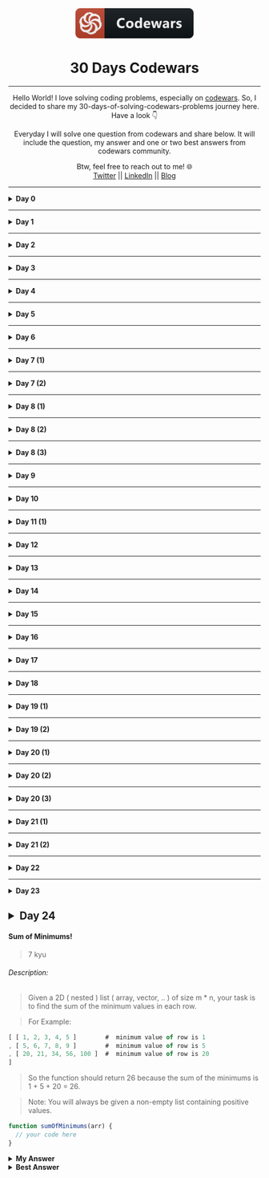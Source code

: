 <div align="center">
  <img height="60" src="./assets/codewars_button_icon.png">
  <h1>30 Days Codewars</h1>

---

<span>Hello World! I love solving coding problems, especially on <a href="https://www.codewars.com/">codewars</a>. So, I decided to share my 30-days-of-solving-codewars-problems journey here. Have a look 👇</span>

<span>Everyday I will solve one question from codewars and share below. It will include the question, my answer and one or two best answers from codewars community.</span>

Btw, feel free to reach out to me! 🌐 <br />
<a href="https://twitter.com/Bobokhon7">Twitter</a> || <a href="https://www.linkedin.com/in/bobokhon/">LinkedIn</a> || <a href="https://dev.to/bobokhon7">Blog</a>

</div>

---

<details><summary><b>Day 0</b></summary>

#### Get the Middle Character?

> 7 kyu

###### Description:

> You are going to be given a word. Your job is to return the middle character of the word. If the word's length is odd, return the middle character. If the word's length is even, return the middle 2 characters.

```javascript
function getMiddle(s) {
  //Code goes here!
}
```

<details><summary><b>My Answer</b></summary>

```javascript
function getMiddle(s) {
  return s.slice((s.length - 1) / 2, s.length / 2 + 1);
}
```

</details>

<details><summary><b>Best Answer</b></summary>

```javascript
function getMiddle(s) {
  return s.slice((s.length - 1) / 2, s.length / 2 + 1);
}
```

</details>

</details>

---

<details><summary><b>Day 1</b></summary>

#### Categorize New Member

> 7 kyu

###### Description:

> The Western Suburbs Croquet Club has two categories of membership, Senior and Open. They would like your help with an application form that will tell prospective members which category they will be placed. To be a senior, a member must be at least 55 years old and have a handicap greater than 7. In this croquet club, handicaps range from -2 to +26; the better the player the lower the handicap.
> INPUT: Input will consist of a list of pairs. Each pair contains information for a single potential member. Information consists of an integer for the person's age and an integer for the person's handicap.
> OUTPUT: Output will consist of a list of string values (in Haskell: Open or Senior) stating whether the respective member is to be placed in the senior or open category.
> Example
> input = [[18, 20], [45, 2], [61, 12], [37, 6], [21, 21], [78, 9]]
> output = ["Open", "Open", "Senior", "Open", "Open", "Senior"]

```javascript
function openOrSenior(data) {
  // ...
}
```

<details><summary><b>My Answer</b></summary>

```javascript
function openOrSenior(data) {
  let newArray = [];
  for (var i = 0; i < data.length; i++) {
    if (data[i][0] >= 55 && data[i][1] > 7) {
      newArray.push("Senior");
    } else {
      newArray.push("Open");
    }
  }
  return newArray;
}
```

</details>

<details><summary><b>Best Answer</b></summary>

```javascript
function openOrSenior(data) {
  return data.map(([age, handicap]) =>
    age > 54 && handicap > 7 ? "Senior" : "Open"
  );
}
```

</details>

</details>

---

<details><summary><b>Day 2</b></summary>

#### Reversed sequence

> 8 kyu

###### Description:

> Build a function that returns an array of integers from n to 1 where n>0.
> Example : n=5 --> [5,4,3,2,1]

```javascript
const reverseSeq = (n) => {
  return [];
};
```

<details><summary><b>My Answer</b></summary>

```javascript
const reverseSeq = (n) => {
  let newVal = [];
  for (let i = 1; i <= n; i++) {
    newVal.push(i);
  }
  return newVal.reverse();
};
```

</details>

<details><summary><b>Best Answer</b></summary>

```javascript
const reverseSeq = (n) => {
  const newArray = [];
  for (let i = n; i > 0; i--) {
    newArray.push(i);
  }
  return newArray;
};
```

</details>

</details>

---

<details><summary><b>Day 3</b></summary>

#### Century From Year

> 8 kyu

###### Description:

> Introduction
> The first century spans from the year 1 up to and including the year 100, the second century - from the year 101 >up to and including the year 200, etc.
> Task
> Given a year, return the century it is in.
> Examples
> 1705 --> 18
> 1900 --> 19
> 1601 --> 17
> 2000 --> 20

```javascript
function century(year) {
  // Finish this :)
  return;
}
```

<details><summary><b>My Answer</b></summary>

```javascript
function century(year) {
  let century = 0;
  for (let i = 0; i < year; i++) {
    if (i % 100 == 0) {
      century++;
    }
  }
  return century;
}
```

</details>

<details><summary><b>Best Answer</b></summary>

```javascript
function century(year) {
  return Math.ceil(year / 100);
}
```

</details>

</details>

---

<details><summary><b>Day 4</b></summary>

#### Grasshopper - Summation

> 8 kyu

###### Description:

> Introduction
> Write a program that finds the summation of every number from 1 to num. The number will always be a positive integer greater than 0.
> Examples
> summation(8) -> 36
> 1 + 2 + 3 + 4 + 5 + 6 + 7 + 8

```javascript
var summation = function (num) {
  ///
};
```

<details><summary><b>My Answer</b></summary>

```javascript
var summation = function (num) {
  let total = 0;
  for (let i = 1; i <= num; i++) {
    total += i;
  }
  return total;
};
```

</details>

<details><summary><b>Best Answer</b></summary>

```javascript
var summation = function (num) {
  return (num * (num + 1)) / 2;
};
```

</details>

</details>

---

<details><summary><b>Day 5</b></summary>

> 7 kyu

#### Descending Order

###### Description:

> Introduction
> Your task is to make a function that can take any non-negative integer as an argument and return it with its digits in descending order. Essentially, rearrange the digits to create the highest possible number.
> Examples
> Input: 42145 Output: 54421
> Input: 123456789 Output: 987654321

```javascript
function descendingOrder(n) {
  ///
}
```

<details><summary><b>My Answer</b></summary>

```javascript
function descendingOrder(n) {
  let reverseNum = n.toString().split("").sort().reverse();
  return Number(reverseNum.join(""));
}
```

</details>

<details><summary><b>Best Answer 1</b></summary>

```javascript
function descendingOrder(n) {
  return parseInt(String(n).split("").sort().reverse().join(""));
}
```

<details><summary><b>Best Answer 2</b></summary>

```javascript
function descendingOrder(n) {
  return parseInt(
    n
      .toString()
      .split("")
      .sort(function (a, b) {
        return b - a;
      })
      .join("")
  );
}
```

</details>

</details>
</details>

---

<details><summary><b>Day 6</b></summary>

#### Basic Mathematical Operations

> 8 kyu

###### Description:

> Introduction
> Your task is to create a function that does four basic mathematical operations.
> The function should take three arguments - operation(string/char), value1(number), value2(number).
> The function should return result of numbers after applying the chosen operation.
> Examples
> ('+', 4, 7) --> 11
> ('-', 15, 18) --> -3
> ('\', 5, 5) --> 25
> ('/', 49, 7) --> 7

```javascript
function basicOp(operation, value1, value2) {
  // Code
}
```

<details><summary><b>My Answer</b></summary>

```javascript
function basicOp(operation, value1, value2) {
  // Code
  if (operation === "+") {
    return value1 + value2;
  } else if (operation === "-") {
    return value1 - value2;
  } else if (operation === "*") {
    return value1 * value2;
  } else if (operation === "/") {
    return value1 / value2;
  }
}
```

</details>

<details><summary><b>Best Answer</b></summary>

```javascript
function basicOp(operation, value1, value2) {
  switch (operation) {
    case "+":
      return value1 + value2;
    case "-":
      return value1 - value2;
    case "*":
      return value1 * value2;
    case "/":
      return value1 / value2;
    default:
      return 0;
  }
}
```

</details>

</details>

---

<details><summary><b>Day 7 (1)</b></summary>

#### Is he gonna survive?

> 8 kyu

###### Description:

> Introduction
> A hero is on his way to the castle to complete his mission. However, he's been told that the castle is surrounded with a couple of powerful dragons! each dragon takes 2 bullets to be defeated, our hero has no idea how many bullets he should carry.. Assuming he's gonna grab a specific given number of bullets and move forward to fight another specific given number of dragons, will he survive?

```javascript
function hero(bullets, dragons) {
  //Get Coding!
}
```

<details><summary><b>My Answer</b></summary>

```javascript
function hero(bullets, dragons) {
  return dragons * 2 > bullets ? false : true;
}
```

</details>

<details><summary><b>Best Answer</b></summary>

```javascript
function hero(bullets, dragons) {
  return bullets >= dragons * 2;
}
```

</details>

</details>

---

<details><summary><b>Day 7 (2)</b></summary>

#### Square Every Digit

> 7 kyu

###### Description:

> Introduction
> Welcome. In this kata, you are asked to square every digit of a number and concatenate them.

> For example, if we run 9119 through the function, 811181 will come out, because 92 is 81 and 12 is 1.

> Note: The function accepts an integer and returns an integer

```javascript
function squareDigits(num) {
  return 0;
}
```

<details><summary><b>My Answer</b></summary>

```javascript
function squareDigits(num) {
  let numArr = num
    .toString()
    .split("")
    .map((a) => a * a)
    .join("");
  return Number(numArr);
}
```

</details>

<details><summary><b>Best Answer</b></summary>

```javascript
function squareDigits(num) {
  let numArr = num
    .toString()
    .split("")
    .map((a) => a * a)
    .join("");
  return Number(numArr);
}
```

</details>

</details>

---

<details><summary><b>Day 8 (1)</b></summary>

#### Square Every Digit

> 8 kyu

###### Description:

> Introduction
> Write a function which calculates the average of the numbers in a given list.

> Note: Empty arrays should return 0.

```javascript
function find_average(array) {
  // your code here
  return 0;
}
```

<details><summary><b>My Answer</b></summary>

```javascript
function find_average(array) {
  let average = 0;

  for (let i = 0; i < array.length; i++) {
    average += array[i];
  }
  if (array.length === 0) {
    return average;
  } else {
    return average / array.length;
  }
}
```

</details>

<details><summary><b>Best Answer</b></summary>

```javascript
function find_average(arr) {
  return arr.length > 0 ? arr.reduce((a, b) => a + b) / arr.length : 0;
}
```

</details>

</details>

---

<details><summary><b>Day 8 (2)</b></summary>

####Beginner - Reduce but Grow

> 8 kyu

###### Description:

> Introduction
> Given a non-empty array of integers, return the result of multiplying the values together in order. Example:

```javascript
[1, 2, 3, 4] => 1 * 2 * 3 * 4 = 24
```

```javascript
function grow(x) {
  // your code here
}
```

<details><summary><b>My Answer</b></summary>

```javascript
function grow(x) {
  let total = 1;

  for (let i = 0; i < x.length; i++) {
    total *= x[i];
  }
  return total;
}
```

</details>

<details><summary><b>Best Answer</b></summary>

```javascript
const grow = (x) => x.reduce((a, b) => a * b);
```

</details>

</details>

---

<details><summary><b>Day 8 (3)</b></summary>

####Find the unique number

> 6 kyu

###### Description:

> Introduction
> There is an array with some numbers. All numbers are equal except for one. Try to find it!:

```javascript
findUniq([1, 1, 1, 2, 1, 1]) === 2;
findUniq([0, 0, 0.55, 0, 0]) === 0.55;
```

```javascript
function findUniq(arr) {
  // do magic
}
```

<details><summary><b>My Answer 😂</b></summary>

```javascript
function findUniq(arr) {
  arr.sort((a, b) => a - b);
  return arr[0] == arr[1] ? arr.pop() : arr[0];
}
```

</details>

<details><summary><b>Best Answer ✔</b></summary>

```javascript
function findUniq(arr) {
  arr.sort((a, b) => a - b);
  return arr[0] == arr[1] ? arr.pop() : arr[0];
}
```

</details>

</details>

---

<details><summary><b>Day 9</b></summary>

#### Odd or Even?

> 7 kyu

###### Description:

> Introduction
> Given a list of integers, determine whether the sum of its elements is odd or even.

> Give your answer as a string matching "odd" or "even".

> If the input array is empty consider it as: [0] (array with a zero).

```javascript
Input: [0];
Output: "even";

Input: [0, 1, 4];
Output: "odd";

Input: [0, -1, -5];
Output: "even";
```

```javascript
function oddOrEven(array) {
  //code here
}
```

<details><summary><b>My Answer </b></summary>

```javascript
function oddOrEven(array) {
  let sum = 0;

  for (let i = 0; i < array.length; i++) {
    sum += array[i];
  }

  return sum % 2 === 0 ? "even" : "odd";
}
```

</details>

<details><summary><b>Best Answer ✔</b></summary>

```javascript
function oddOrEven(arr) {
  return arr.reduce((a, b) => a + b, 0) % 2 ? "odd" : "even";
}
```

</details>

</details>

---

<details><summary><b>Day 10</b></summary>

#### Mexican Wave

> 7 kyu

###### Description:

> Introduction
> In this simple Kata your task is to create a function that turns a string into a Mexican Wave. You will be passed a string and you must return that string in an array where an uppercase letter is a person standing up.

> 1.  The input string will always be lower case but maybe empty.

> 2.  If the character in the string is whitespace then pass over it as if it was an empty seat

```javascript
wave("hello") => ["Hello", "hEllo", "heLlo", "helLo", "hellO"]
```

```javascript
function wave(str) {
  // Code here
}
```

<details><summary><b>My Answer </b></summary>

```javascript
function wave(str) {
  let newArr = [];
  for (let i = 0; i < str.length; i++) {
    let copy = str.split("");
    if (copy[i] !== " ") {
      copy[i] = copy[i].toUpperCase();
      newArr.push(copy.join(""));
    }
  }
  return newArr;
}
```

</details>

<details><summary><b>Best Answer ✔</b></summary>

```javascript
function wave(str) {
  let result = [];

  str.split("").forEach((char, index) => {
    if (/[a-z]/.test(char)) {
      result.push(
        str.slice(0, index) + char.toUpperCase() + str.slice(index + 1)
      );
    }
  });

  return result;
}
```

</details>

</details>

---

<details><summary><b>Day 11 (1)</b></summary>

#### Beginner Series #3 Sum of Numbers

> 7 kyu

###### Description:

> Introduction
> Given two integers a and b, which can be positive or negative, find the sum of all the integers between and including them and return it. If the two numbers are equal return a or b

```javascript
(1, 0) --> 1 (1 + 0 = 1)
(1, 2) --> 3 (1 + 2 = 3)
(0, 1) --> 1 (0 + 1 = 1)
(1, 1) --> 1 (1 since both are same)
(-1, 0) --> -1 (-1 + 0 = -1)
(-1, 2) --> 2 (-1 + 0 + 1 + 2 = 2)
```

```javascript
function getSum(a, b) {
  // Code here
}
```

<details><summary><b>My Answer </b></summary>

```javascript
function wave(str) {
  let newArr = [];
  for (let i = 0; i < str.length; i++) {
    let copy = str.split("");
    if (copy[i] !== " ") {
      copy[i] = copy[i].toUpperCase();
      newArr.push(copy.join(""));
    }
  }
  return newArr;
}
```

</details>

<details><summary><b>Best Answer </b></summary>

```javascript
function GetSum(a, b) {
  if (a == b) return a;
  else if (a < b) return a + GetSum(a + 1, b);
  else return a + GetSum(a - 1, b);
}
```

</details>

</details>

---

<details><summary><b>Day 12</b></summary>

#### Who likes it?

> 6 kyu

###### Description:

> Introduction
> You probably know the "like" system from Facebook and other pages. People can "like" blog posts, pictures or other items. We want to create the text that should be displayed next to such an item.

> Implement the function which takes an array containing the names of people that like an item. It must return the display text as shown in the examples:

```javascript
[]                                -->  "no one likes this"
["Peter"]                         -->  "Peter likes this"
["Jacob", "Alex"]                 -->  "Jacob and Alex like this"
["Max", "John", "Mark"]           -->  "Max, John and Mark like this"
["Alex", "Jacob", "Mark", "Max"]  -->  "Alex, Jacob and 2 others like this"
```

```javascript
function likes(names) {
  // Code here
}
```

<details><summary><b>My Answer </b></summary>

```javascript
function likes(names) {
  let newStr = "";

  if (names.length === 0) {
    return "no one likes this";
  } else if (names.length === 1) {
    newStr = `${names[0]} likes this`;
  } else if (names.length === 2) {
    newStr = `${names[0]} and ${names[1]} like this`;
  } else if (names.length === 3) {
    newStr = `${names[0]}, ${names[1]} and ${names[2]} like this`;
  } else if (names.length >= 4) {
    newStr = `${names[0]}, ${names[1]} and ${
      names.length - 2
    } others like this`;
  }

  return newStr;
}
```

</details>

<details><summary><b>Best Answer </b></summary>

```javascript
function likes(names) {
  var templates = [
    "no one likes this",
    "{name} likes this",
    "{name} and {name} like this",
    "{name}, {name} and {name} like this",
    "{name}, {name} and {n} others like this",
  ];
  var idx = Math.min(names.length, 4);

  return templates[idx].replace(/{name}|{n}/g, function (val) {
    return val === "{name}" ? names.shift() : names.length;
  });
}
```

</details>

</details>

---

<details><summary><b>Day 13</b></summary>

#### Who likes it?

> 6 kyu

###### Description:

> Introduction
> Complete the solution so that it splits the string into pairs of two characters. If the string contains an odd number of characters then it should replace the missing second character of the final pair with an underscore ('\_').

```javascript
* 'abc' =>  ['ab', 'c_']
* 'abcdef' => ['ab', 'cd', 'ef']
```

```javascript
function solution(str) {}
```

<details><summary><b>My Answer🤔 </b></summary>

```javascript
function solution(str) {
  let arr = [];
  let newStr = "";
  if (str.length % 2 != 0) {
    str += "_";
  }
  for (let i = 0; i < str.length; i++) {
    newStr += str[i];
    if (newStr.length === 2) {
      arr.push(newStr);
      newStr = "";
    }
  }
  return arr;
}
```

</details>

<details><summary><b>Best Answer </b></summary>

```javascript
function solution(str) {
  let arr = [];
  let newStr = "";
  if (str.length % 2 != 0) {
    str += "_";
  }
  for (let i = 0; i < str.length; i++) {
    newStr += str[i];
    if (newStr.length === 2) {
      arr.push(newStr);
      newStr = "";
    }
  }
  return arr;
}
```

</details>

</details>

---

<details><summary><b>Day 14</b></summary>

#### Shortest Word

> 7 kyu

###### Description:

> Introduction
> Simple, given a string of words, return the length of the shortest word(s).

> String will never be empty and you do not need to account for different data types.

```javascript
function findShort(s) {}
```

<details><summary><b>My Answer</b></summary>

```javascript
function findShort(s) {
  let arr = s.split(" ");
  let newArr = [];
  for (let i = 0; i < arr.length; i++) {
    newArr.push(arr[i].length);
  }
  return newArr.sort((a, b) => a - b)[0];
}
```

</details>

<details><summary><b>Best Answer </b></summary>

```javascript
function findShort(s) {
  return Math.min.apply(
    null,
    s.split(" ").map((w) => w.length)
  );
}
```

</details>

</details>

---

<details><summary><b>Day 15</b></summary>

#### If you can't sleep, just count sheep!!

> 7 kyu

###### Description:

> Introduction
> Given a non-negative integer, 3 for example, return a string with a murmur: "1 sheep...2 sheep...3 sheep...". Input will always be valid, i.e. no negative integers.

```javascript
var countSheep = function (num) {
  //your code here
};
```

<details><summary><b>My Answer</b></summary>

```javascript
var countSheep = function (num) {
  let newArr = [];

  for (let i = 1; i <= num; i++) {
    newArr.push(i + " sheep...");
  }

  return newArr.join("");
};
```

</details>

<details><summary><b>Best Answer </b></summary>

```javascript
var countSheep = function (num) {
  let str = "";
  for (let i = 1; i <= num; i++) {
    str += `${i} sheep...`;
  }
  return str;
};
```

</details>

</details>

---

<details><summary><b>Day 16</b></summary>

#### Sum of two lowest positive integers

> 7 kyu

###### Description:

> Introduction
> Create a function that returns the sum of the two lowest positive numbers given an array of minimum 4 positive integers. No floats or non-positive integers will be passed.

```javascript
[10, 343445353, 3453445, 3453545353453] should return 3453455
```

```javascript
function sumTwoSmallestNumbers(numbers) {
  //code
}
```

<details><summary><b>My Answer</b></summary>

```javascript
function sumTwoSmallestNumbers(numbers) {
  let newArr = numbers.sort((a, b) => a - b);
  return newArr[0] + newArr[1];
}
```

</details>

<details><summary><b>Best Answer </b></summary>

```javascript
function sumTwoSmallestNumbers(numbers) {
  numbers = numbers.sort(function (a, b) {
    return a - b;
  });
  return numbers[0] + numbers[1];
}
```

</details>

</details>

---

<details><summary><b>Day 17</b></summary>

#### Number of People in the Bus

> 7 kyu

###### Description:

> Introduction
> There is a bus moving in the city, and it takes and drop some people in each bus stop.

> You are provided with a list (or array) of integer pairs. Elements of each pair represent number of people get into bus (The first item) and number of people get off the bus (The second item) in a bus stop.

> Your task is to return number of people who are still in the bus after the last bus station (after the last array). Even though it is the last bus stop, the bus is not empty and some people are still in the bus, and they are probably sleeping there :D

> Take a look on the test cases.

> Please keep in mind that the test cases ensure that the number of people in the bus is always >= 0. So the return integer can't be negative.

> The second value in the first integer array is 0, since the bus is empty in the first bus stop.

```javascript
var number = function (busStops) {
  // Good Luck!
};
```

<details><summary><b>My Answer</b></summary>

```javascript
var number = function (busStops) {
  let newArray = [];

  for (let i = 0; i < busStops.length; i++) {
    let calculate = busStops[i][0] - busStops[i][1];
    newArray.push(calculate);
  }
  return newArray.reduce((a, b) => a + b);
};
```

</details>

<details><summary><b>Best Answer </b></summary>

```javascript
var number = function (busStops) {
  return busStops.map((x) => x[0] - x[1]).reduce((x, y) => x + y);
};
```

</details>

</details>

---

<details><summary><b>Day 18</b></summary>

#### Find the divisors!

> 7 kyu

###### Description:

> Introduction
> Create a function named divisors/Divisors that takes an integer n > 1 and returns an array with all of the integer's divisors(except for 1 and the number itself), from smallest to largest. If the number is prime return the string '(integer) is prime' (null in C#) (use Either String a in Haskell and Result<Vec<u32>, String> in Rust).

```javascript
divisors(12); // should return [2,3,4,6]
divisors(25); // should return [5]
divisors(13); // should return "13 is prime"
```

```javascript
function divisors(integer) {
  //code here
}
```

<details><summary><b>My Answer</b></summary>

```javascript
function divisors(integer) {
  let newValue = [];

  for (let i = 2; i < integer; i++) {
    if (integer % i === 0) {
      newValue.push(i);
    }
  }

  return newValue.length === 0 ? `${integer} is prime` : newValue;
}
```

</details>

<details><summary><b>Best Answer </b></summary>

```javascript
function divisors(integer) {
  var res = [];
  for (var i = 2; i <= Math.floor(integer / 2); ++i)
    if (integer % i == 0) res.push(i);
  return res.length ? res : integer + " is prime";
}
```

</details>

</details>

---

<details><summary><b>Day 19 (1)</b></summary>

#### Does my number look big in this?

> 6 kyu

###### Description:

> Introduction
> A Narcissistic Number is a positive number which is the sum of its own digits, each raised to the power of the number of digits in a given base. In this Kata, we will restrict ourselves to decimal (base 10).

> For example, take 153 (3 digits), which is narcisstic:

```javascript
   1^3 + 5^3 + 3^3 = 1 + 125 + 27 = 153
```

> and 1652 (4 digits), which isn't:

```javascript
       1^4 + 6^4 + 5^4 + 2^4 = 1 + 1296 + 625 + 16 = 1938
```

> The Challenge:

> Your code must return true or false (not 'true' and 'false') depending upon whether the given number is a Narcissistic number in base 10. This may be True and False in your language, e.g. PHP.

> Error checking for text strings or other invalid inputs is not required, only valid positive non-zero integers will be passed into the function.

```javascript
function narcissistic(value) {
  // Code me to return true or false
}
```

<details><summary><b>My Answer</b></summary>

```javascript
function narcissistic(value) {
  let newValue = value.toString().split("").map(Number);
  let newArr = [];

  for (let i = 0; i < newValue.length; i++) {
    newArr.push(Math.pow(newValue[i], newValue.length));
  }

  let sumArr = newArr.reduce((a, b) => a + b);
  return sumArr === value ? true : false;
}
```

</details>

<details><summary><b>Best Answer </b></summary>

```javascript
function narcissistic(value) {
  return (
    ("" + value).split("").reduce(function (p, c) {
      return p + Math.pow(c, ("" + value).length);
    }, 0) == value
  );
}
```

</details>

</details>

---

<details><summary><b>Day 19 (2)</b></summary>

#### Abbreviate a Two Word Name

> 8 kyu

###### Description:

> Introduction
> Write a function to convert a name into initials. This kata strictly takes two words with one space in between them.

> The output should be two capital letters with a dot separating them.

> It should look like this:

> For example, take 153 (3 digits), which is narcisstic:

```javascript
  Sam Harris => S.H

patrick feeney => P.F
```

```javascript
function abbrevName(name) {
  // code away
}
```

<details><summary><b>My Answer</b></summary>

```javascript
function abbrevName(name) {
  let newVar = name.split(" ");
  if (newVar.length > 1) {
    return `${newVar[0][0].toUpperCase()}.${newVar[1][0].toUpperCase()}`;
  } else {
    return name.toUpperCase();
  }
}
```

</details>

<details><summary><b>Best Answer </b></summary>

```javascript
function abbrevName(name) {
  var nameArray = name.split(" ");
  return (nameArray[0][0] + "." + nameArray[1][0]).toUpperCase();
}
```

</details>

</details>

---

<details><summary><b>Day 20 (1)</b></summary>

#### Difference of Volumes of Cuboids

> 8 kyu

###### Description:

> Introduction
> In this simple exercise, you will create a program that will take two lists of integers, a and b. Each list will consist of 3 positive integers above 0, representing the dimensions of cuboids a and b. You must find the difference of the cuboids' volumes regardless of which is bigger.

> For example, if the parameters passed are ([2, 2, 3], [5, 4, 1]), the volume of a is 12 and the volume of b is 20. Therefore, the function should return 8.

> Your function will be tested with pre-made examples as well as random ones.

```javascript
function findDifference(a, b) {
  //loading...
}
```

<details><summary><b>My Answer</b></summary>

```javascript
function findDifference(a, b) {
  let new1 = a.reduce((a, b) => a * b);
  let new2 = b.reduce((a, b) => a * b);

  if (new1 > new2) {
    return new1 - new2;
  } else {
    return new2 - new1;
  }
}
```

</details>

<details><summary><b>Best Answer </b></summary>

```javascript
function find_difference(a, b) {
  return Math.abs(a[0] * a[1] * a[2] - b[0] * b[1] * b[2]);
}
```

</details>

</details>

---

<details><summary><b>Day 20 (2)</b></summary>

#### Find Maximum and Minimum Values of a List

> 8 kyu

###### Description:

> Introduction
> Your task is to make two functions (max and min, or maximum and minimum, etc., depending on the language) that receive a list of integers as input and return, respectively, the largest and lowest number in that list.

> Examples (Input -> Output)

```javascript
* [4,6,2,1,9,63,-134,566]         -> max = 566, min = -134
* [-52, 56, 30, 29, -54, 0, -110] -> min = -110, max = 56
* [42, 54, 65, 87, 0]             -> min = 0, max = 87
* [5]                             -> min = 5, max = 5
```

```javascript
var min = function (list) {
  return list[0];
};

var max = function (list) {
  return list[0];
};
```

<details><summary><b>My Answer</b></summary>

```javascript
var min = function (list) {
  return list.sort((a, b) => a - b)[0];
};

var max = function (list) {
  return list.sort((a, b) => a - b)[list.length - 1];
};
```

</details>

<details><summary><b>Best Answer </b></summary>

```javascript
const min = (list) => Math.min(...list);
const max = (list) => Math.max(...list);
```

</details>

</details>

---

<details><summary><b>Day 20 (3)</b></summary>

#### Don't give me five!

> 7 kyu

###### Description:

> Introduction
> In this kata you get the start number and the end number of a region and should return the count of all numbers except numbers with a 5 in it. The start and the end number are both inclusive!

> Examples (Input -> Output)

```javascript
1,9 -> 1,2,3,4,6,7,8,9 -> Result 8
4,17 -> 4,6,7,8,9,10,11,12,13,14,16,17 -> Result 12  -> min = 5, max = 5
```

> The result may contain fives. ;-)
> The start number will always be smaller than the end number. Both numbers can be also negative!

> I'm very curious for your solutions and the way you solve it. Maybe someone of you will find an easy pure mathematics solution.

> Have fun coding it and please don't forget to vote and rank this kata! :-)

> I have also created other katas. Take a look if you enjoyed this kata!

```javascript
function dontGiveMeFive(start, end) {
  return 0;
}
```

<details><summary><b>My Answer</b></summary>

```javascript
function dontGiveMeFive(start, end) {
  let newArr = [];

  for (let i = start; i <= end; i++) {
    newArr.push(`${i}`);
  }

  return newArr.length - newArr.filter((element) => element.includes(5)).length;
}
```

</details>

<details><summary><b>Best Answer </b></summary>

```javascript
function dontGiveMeFive(start, end) {
  let count = 0;
  for (let i = start; i <= end; i++) {
    if (!/5/.test(i)) {
      count++;
    }
  }
  return count;
}
```

</details>

</details>

---

<details><summary><b>Day 21 (1)</b></summary>

#### Third Angle of a Triangle

> 8 kyu

###### Description:

> Introduction
> You are given two interior angles (in degrees) of a triangle.

> Write a function to return the 3rd.

> Note: only positive integers will be tested.

```javascript
function otherAngle(a, b) {
  //cocde
}
```

<details><summary><b>My Answer</b></summary>

```javascript
function otherAngle(a, b) {
  return 180 - (a + b);
}
```

</details>

<details><summary><b>Best Answer </b></summary>

```javascript
const otherAngle = (a, b) => 180 - a - b;
```

</details>

</details>

---

<details><summary><b>Day 21 (2)</b></summary>

#### Sum of the first nth term of Series

> 7 kyu

###### Description:

> Introduction
> Your task is to write a function which returns the sum of following series upto nth term(parameter).

> Examples (Input -> Output)

```javascript
Series: 1 + 1/4 + 1/7 + 1/10 + 1/13 + 1/16 +...
```

> Rules:
> You need to round the answer to 2 decimal places and return it as String.

> If the given value is 0 then it should return 0.00

> You will only be given Natural Numbers as arguments.

```javascript
1 --> 1 --> "1.00"
2 --> 1 + 1/4 --> "1.25"
5 --> 1 + 1/4 + 1/7 + 1/10 + 1/13 --> "1.57"
```

```javascript
function SeriesSum(n) {
  // Happy Coding ^_^
}
```

<details><summary><b>My Answer</b></summary>

```javascript
function SeriesSum(n) {
  let result = 0;
  let addThree = 1;

  for (let i = 0; i < n; i++) {
    if (i === 0) {
      result = 1;
    } else {
      addThree += 3;
      result = result + 1 / addThree;
    }
  }

  return result.toFixed(2);
}
```

</details>

<details><summary><b>Best Answer </b></summary>

```javascript
function SeriesSum(n) {
  for (var s = 0, i = 0; i < n; i++) {
    s += 1 / (1 + i * 3);
  }
  return s.toFixed(2);
}
```

</details>

</details>

---

<details><summary><b>Day 22</b></summary>

#### How good are you really?

> 8 kyu

###### Description:

> There was a test in your class and you passed it. Congratulations!
> But you're an ambitious person. You want to know if you're better than the average student in your class.

> You receive an array with your peers' test scores. Now calculate the average and compare your score!

> Return True if you're better, else False!

> Note:
> Your points are not included in the array of your class's points. For calculating the average point you may add your point to the given array!

```javascript
function betterThanAverage(classPoints, yourPoints) {
  // Your code here
}
```

<details><summary><b>My Answer</b></summary>

```javascript
function betterThanAverage(classPoints, yourPoints) {
  let sum = classPoints.reduce((a, b) => a + b) / classPoints.length;

  if (yourPoints > sum) {
    return true;
  } else {
    return false;
  }
}
```

</details>

<details><summary><b>Best Answer </b></summary>

```javascript
function SeriesSum(n) {
  for (var s = 0, i = 0; i < n; i++) {
    s += 1 / (1 + i * 3);
  }
  return s.toFixed(2);
}
```

</details>

</details>

---

<details><summary><b>Day 23</b></summary>

#### The highest profit wins!

> 7 kyu

###### Description:

> Story
> Ben has a very simple idea to make some profit: he buys something and sells it again. Of course, this wouldn't give him any profit at all if he was simply to buy and sell it at the same price. Instead, he's going to buy it for the lowest possible price and sell it at the highest.

> Task
> Write a function that returns both the minimum and maximum number of the given list/array.

```javascript
minMax([1, 2, 3, 4, 5]) == [1, 5];
minMax([2334454, 5]) == [5, 2334454];
minMax([1]) == [1, 1];
```

```javascript
function minMax(arr) {
  return [0, 0]; // fix me!
}
```

<details><summary><b>My Answer</b></summary>

```javascript
function minMax(arr) {
  if (arr.length > 2) {
    let newArr = [];
    let newVal = arr.sort((a, b) => a - b);
    newArr.push(newVal[0]);
    newArr.push(newVal[newVal.length - 1]);
    return newArr;
  } else if (arr.length > 1) {
    return arr.sort((a, b) => a - b);
  } else if (arr.length > 0) {
    let newVal1 = arr;
    let num = arr[0];
    newVal1.push(num);
    return newVal1;
  }
}
```

</details>

<details><summary><b>Best Answer </b></summary>

```javascript
function minMax(arr) {
  return [Math.min(...arr), Math.max(...arr)];
}
```

</details>

</details>

## <details><summary><b>Day 24</b></summary>

#### Sum of Minimums!

> 7 kyu

###### Description:

> Given a 2D ( nested ) list ( array, vector, .. ) of size m \* n, your task is to find the sum of the minimum values in each row.

> For Example:

```javascript
[ [ 1, 2, 3, 4, 5 ]        #  minimum value of row is 1
, [ 5, 6, 7, 8, 9 ]        #  minimum value of row is 5
, [ 20, 21, 34, 56, 100 ]  #  minimum value of row is 20
]
```

> So the function should return 26 because the sum of the minimums is 1 + 5 + 20 = 26.

> Note: You will always be given a non-empty list containing positive values.

```javascript
function sumOfMinimums(arr) {
  // your code here
}
```

<details><summary><b>My Answer</b></summary>

```javascript
function sumOfMinimums(arr) {
  let newArr = 0;
  for (let i = 0; i < arr.length; i++) {
    newArr += Math.min(...arr[i]);
  }
  return newArr;
}
```

</details>

<details><summary><b>Best Answer </b></summary>

```javascript
function sumOfMinimums(arr) {
  return arr.reduce((p, c) => p + Math.min(...c), 0);
}
```

</details>

</details>
